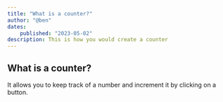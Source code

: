 ```yaml
---
title: "What is a counter?"
author: "@ben"
dates:
    published: "2023-05-02"
description: This is how you would create a counter
---
```


 ## What is a counter?

It allows you to keep track of a number and increment it by clicking on a button.

<Counter></Counter>
